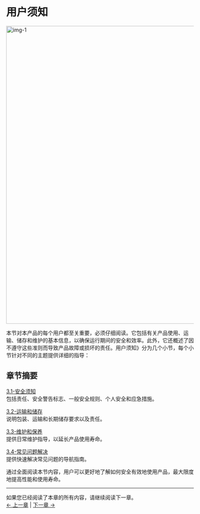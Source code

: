 # 用户须知

<img src="../resources/3-UserNotes/README/3-usermustknows-1.png" alt="img-1" width="800" height=“auto” /> <br>

本节对本产品的每个用户都至关重要，必须仔细阅读。它包括有关产品使用、运输、储存和维护的基本信息，以确保运行期间的安全和效率。此外，它还概述了因不遵守这些准则而导致产品故障或损坏的责任。用户须知》分为几个小节，每个小节针对不同的主题提供详细的指导：

## 章节摘要

[3.1-安全须知](3.1-SafetyInstruction.md)  
包括责任、安全警告标志、一般安全规则、个人安全和应急措施。

[3.2-运输和储存](3.2-TransportandStorage.md)  
 说明包装、运输和长期储存要求以及责任。

[3.3-维护和保养](3.3-MaintenanceandCare.md)  
提供日常维护指导，以延长产品使用寿命。

[3.4-常见问题解决](3.4-FAQs.md)  
提供快速解决常见问题的导航指南。

通过全面阅读本节内容，用户可以更好地了解如何安全有效地使用产品，最大限度地提高性能和使用寿命。

---

如果您已经阅读了本章的所有内容，请继续阅读下一章。 <br>
[← 上一章](../../1-ProductInformation/2-ProductFeature/2-ProductFeature.md) | [下一章 →](../3-UserNotes/3.1-SafetyInstruction.md)
